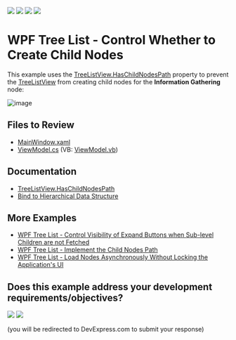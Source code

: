 <!-- default badges list -->
![](https://img.shields.io/endpoint?url=https://codecentral.devexpress.com/api/v1/VersionRange/169234808/24.2.1%2B)
[![](https://img.shields.io/badge/Open_in_DevExpress_Support_Center-FF7200?style=flat-square&logo=DevExpress&logoColor=white)](https://supportcenter.devexpress.com/ticket/details/T830468)
[![](https://img.shields.io/badge/📖_How_to_use_DevExpress_Examples-e9f6fc?style=flat-square)](https://docs.devexpress.com/GeneralInformation/403183)
[![](https://img.shields.io/badge/💬_Leave_Feedback-feecdd?style=flat-square)](#does-this-example-address-your-development-requirementsobjectives)
<!-- default badges end -->

# WPF Tree List - Control Whether to Create Child Nodes

This example uses the [TreeListView.HasChildNodesPath](https://docs.devexpress.com/WPF/DevExpress.Xpf.Grid.TreeListView.HasChildNodesPath) property to prevent the [TreeListView](https://docs.devexpress.com/WPF/9566/controls-and-libraries/data-grid/views/treelist-view) from creating child nodes for the **Information Gathering** node:

![image](https://github.com/DevExpress-Examples/how-to-control-whether-to-create-child-nodes/assets/65009440/d416417f-f5e9-414b-abe4-c785964d4def)

## Files to Review

* [MainWindow.xaml](./CS/HasChildNodes/MainWindow.xaml)
* [ViewModel.cs](./CS/HasChildNodes/ViewModel.cs) (VB: [ViewModel.vb](./VB/HasChildNodes/ViewModel.vb))

## Documentation

* [TreeListView.HasChildNodesPath](https://docs.devexpress.com/WPF/DevExpress.Xpf.Grid.TreeListView.HasChildNodesPath)
* [Bind to Hierarchical Data Structure](https://docs.devexpress.com/WPF/10366/controls-and-libraries/data-grid/display-hierarchical-data/bind-to-hierarchical-data-structure)

## More Examples

* [WPF Tree List - Control Visibility of Expand Buttons when Sub-level Children are not Fetched](https://github.com/DevExpress-Examples/wpf-tree-list-control-expand-buttons-when-sub-level-children-are-not-fetched)
* [WPF Tree List - Implement the Child Nodes Path](https://github.com/DevExpress-Examples/wpf-treelist-implement-childnodespath)
* [WPF Tree List - Load Nodes Asynchronously Without Locking the Application's UI](https://github.com/DevExpress-Examples/wpf-treelist-load-nodes-asynchronously)
<!-- feedback -->
## Does this example address your development requirements/objectives?

[<img src="https://www.devexpress.com/support/examples/i/yes-button.svg"/>](https://www.devexpress.com/support/examples/survey.xml?utm_source=github&utm_campaign=wpf-tree-list-control-whether-to-create-child-nodes&~~~was_helpful=yes) [<img src="https://www.devexpress.com/support/examples/i/no-button.svg"/>](https://www.devexpress.com/support/examples/survey.xml?utm_source=github&utm_campaign=wpf-tree-list-control-whether-to-create-child-nodes&~~~was_helpful=no)

(you will be redirected to DevExpress.com to submit your response)
<!-- feedback end -->
